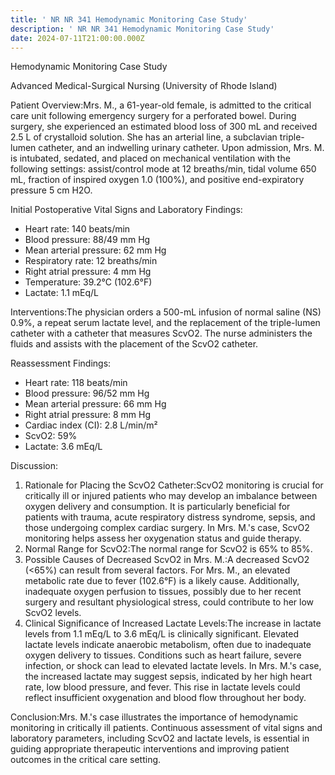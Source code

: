 ```yaml
---
title: ' NR NR 341 Hemodynamic Monitoring Case Study'
description: ' NR NR 341 Hemodynamic Monitoring Case Study'
date: 2024-07-11T21:00:00.000Z
---
```


Hemodynamic Monitoring Case Study

Advanced Medical-Surgical Nursing (University of Rhode Island)

Patient Overview:Mrs. M., a 61-year-old female, is admitted to the critical care unit following emergency surgery for a perforated bowel. During surgery, she experienced an estimated blood loss of 300 mL and received 2.5 L of crystalloid solution. She has an arterial line, a subclavian triple-lumen catheter, and an indwelling urinary catheter. Upon admission, Mrs. M. is intubated, sedated, and placed on mechanical ventilation with the following settings: assist/control mode at 12 breaths/min, tidal volume 650 mL, fraction of inspired oxygen 1.0 (100%), and positive end-expiratory pressure 5 cm H2O.

Initial Postoperative Vital Signs and Laboratory Findings:

* Heart rate: 140 beats/min
* Blood pressure: 88/49 mm Hg
* Mean arterial pressure: 62 mm Hg
* Respiratory rate: 12 breaths/min
* Right atrial pressure: 4 mm Hg
* Temperature: 39.2°C (102.6°F)
* Lactate: 1.1 mEq/L

Interventions:The physician orders a 500-mL infusion of normal saline (NS) 0.9%, a repeat serum lactate level, and the replacement of the triple-lumen catheter with a catheter that measures ScvO2. The nurse administers the fluids and assists with the placement of the ScvO2 catheter.

Reassessment Findings:

* Heart rate: 118 beats/min
* Blood pressure: 96/52 mm Hg
* Mean arterial pressure: 66 mm Hg
* Right atrial pressure: 8 mm Hg
* Cardiac index (CI): 2.8 L/min/m²
* ScvO2: 59%
* Lactate: 3.6 mEq/L

Discussion:

1. Rationale for Placing the ScvO2 Catheter:ScvO2 monitoring is crucial for critically ill or injured patients who may develop an imbalance between oxygen delivery and consumption. It is particularly beneficial for patients with trauma, acute respiratory distress syndrome, sepsis, and those undergoing complex cardiac surgery. In Mrs. M.'s case, ScvO2 monitoring helps assess her oxygenation status and guide therapy.
2. Normal Range for ScvO2:The normal range for ScvO2 is 65% to 85%.
3. Possible Causes of Decreased ScvO2 in Mrs. M.:A decreased ScvO2 (\<65%) can result from several factors. For Mrs. M., an elevated metabolic rate due to fever (102.6°F) is a likely cause. Additionally, inadequate oxygen perfusion to tissues, possibly due to her recent surgery and resultant physiological stress, could contribute to her low ScvO2 levels.
4. Clinical Significance of Increased Lactate Levels:The increase in lactate levels from 1.1 mEq/L to 3.6 mEq/L is clinically significant. Elevated lactate levels indicate anaerobic metabolism, often due to inadequate oxygen delivery to tissues. Conditions such as heart failure, severe infection, or shock can lead to elevated lactate levels. In Mrs. M.'s case, the increased lactate may suggest sepsis, indicated by her high heart rate, low blood pressure, and fever. This rise in lactate levels could reflect insufficient oxygenation and blood flow throughout her body.

Conclusion:Mrs. M.'s case illustrates the importance of hemodynamic monitoring in critically ill patients. Continuous assessment of vital signs and laboratory parameters, including ScvO2 and lactate levels, is essential in guiding appropriate therapeutic interventions and improving patient outcomes in the critical care setting.
